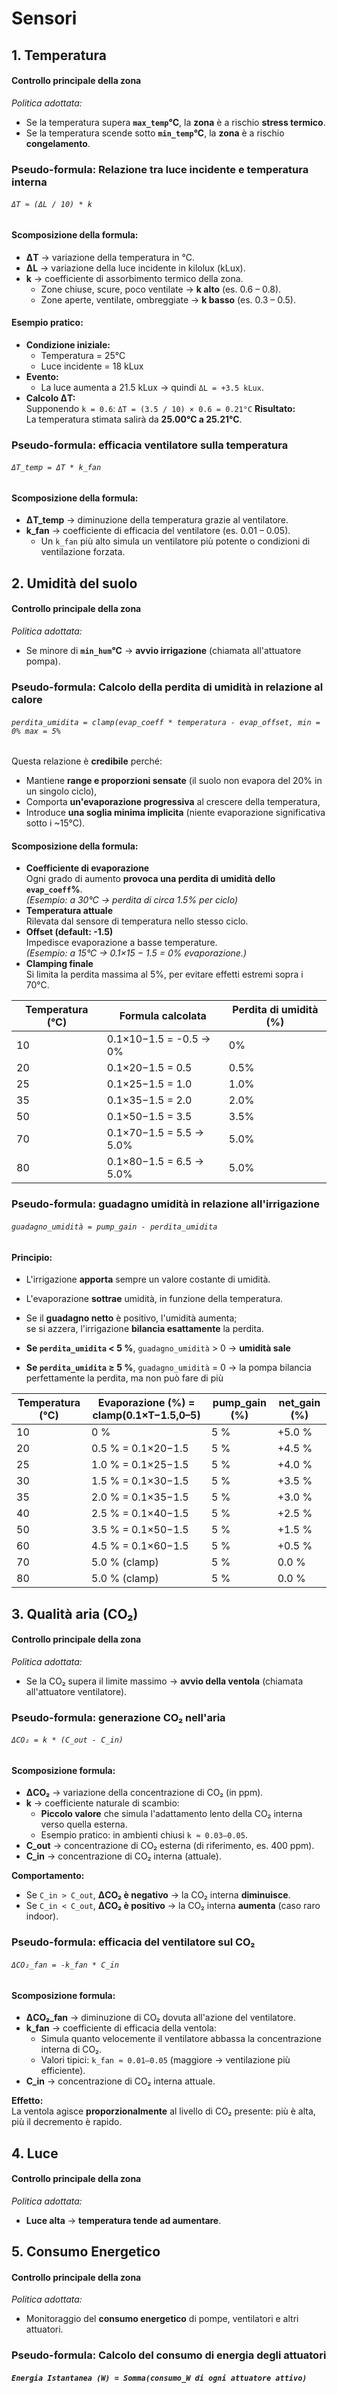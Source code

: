 # Sensori

## 1. Temperatura

#### Controllo principale della zona
_Politica adottata:_
- Se la temperatura supera **`max_temp`°C**, la **zona** è a rischio **stress termico**.
- Se la temperatura scende sotto **`min_temp`°C**, la **zona** è a rischio **congelamento**.
### Pseudo-formula: Relazione tra luce incidente e temperatura interna
###### `ΔT ≈ (ΔL / 10) * k`

#### Scomposizione della formula:
- **ΔT** → variazione della temperatura in °C.
- **ΔL** → variazione della luce incidente in kilolux (kLux).
- **k** → coefficiente di assorbimento termico della zona.
    - Zone chiuse, scure, poco ventilate → **k alto** (es. 0.6 – 0.8).
    - Zone aperte, ventilate, ombreggiate → **k basso** (es. 0.3 – 0.5).
#### Esempio pratico:
- **Condizione iniziale:**
    - Temperatura = 25°C
    - Luce incidente = 18 kLux
- **Evento:**
    - La luce aumenta a 21.5 kLux → quindi `ΔL = +3.5 kLux`.
- **Calcolo ΔT:**  
    Supponendo `k = 0.6`:
`ΔT = (3.5 / 10) × 0.6 = 0.21°C`
**Risultato:**  
La temperatura stimata salirà da **25.00°C a 25.21°C**.
### Pseudo-formula: efficacia ventilatore sulla temperatura
###### `ΔT_temp = ΔT * k_fan`

#### Scomposizione della formula:
- **ΔT_temp** → diminuzione della temperatura grazie al ventilatore.
- **k_fan** → coefficiente di efficacia del ventilatore (es. 0.01 – 0.05).
    - Un `k_fan` più alto simula un ventilatore più potente o condizioni di ventilazione forzata.

## 2. Umidità del suolo 

#### Controllo principale della zona
_Politica adottata:_
- Se minore di **`min_hum`°C** -> **avvio irrigazione** (chiamata all'attuatore pompa).

### Pseudo-formula: Calcolo della perdita di umidità in relazione al calore 
###### `perdita_umidita = clamp(evap_coeff * temperatura - evap_offset, min = 0% max = 5%`

Questa relazione è **credibile** perché:
- Mantiene **range e proporzioni sensate** (il suolo non evapora del 20% in un singolo ciclo),
- Comporta **un'evaporazione progressiva** al crescere della temperatura,
- Introduce **una soglia minima implicita** (niente evaporazione significativa sotto i ~15°C).
#### Scomposizione della formula: 
- **Coefficiente di evaporazione**  
    Ogni grado di aumento **provoca una perdita di umidità dello `evap_coeff`%**.  
    _(Esempio: a 30°C → perdita di circa 1.5% per ciclo)_
- **Temperatura attuale**  
    Rilevata dal sensore di temperatura nello stesso ciclo.
- **Offset (default: -1.5)**  
    Impedisce evaporazione a basse temperature.  
    _(Esempio: a 15°C → 0.1×15 − 1.5 = 0% evaporazione.)_
- **Clamping finale**  
    Si limita la perdita massima al 5%, per evitare effetti estremi sopra i 70°C.

| Temperatura (°C) | Formula calcolata       | Perdita di umidità (%) |
| ---------------- | ----------------------- | ---------------------- |
| 10               | 0.1×10−1.5 = -0.5 → 0%  | 0%                     |
| 20               | 0.1×20−1.5 = 0.5        | 0.5%                   |
| 25               | 0.1×25−1.5 = 1.0        | 1.0%                   |
| 35               | 0.1×35−1.5 = 2.0        | 2.0%                   |
| 50               | 0.1×50−1.5 = 3.5        | 3.5%                   |
| 70               | 0.1×70−1.5 = 5.5 → 5.0% | 5.0%                   |
| 80               | 0.1×80−1.5 = 6.5 → 5.0% | 5.0%                   |
### Pseudo-formula: guadagno umidità in relazione all'irrigazione
###### `guadagno_umidità = pump_gain - perdita_umidita`

#### Principio:
- L'irrigazione **apporta** sempre un valore costante di umidità.
- L'evaporazione **sottrae** umidità, in funzione della temperatura.
- Se il **guadagno netto** è positivo, l'umidità aumenta;  
	se si azzera, l'irrigazione **bilancia esattamente** la perdita.

- **Se `perdita_umidita` < 5 %**, `guadagno_umidità` > 0 → **umidità sale**
- **Se `perdita_umidita` ≥ 5 %**,  `guadagno_umidità` = 0 → la pompa bilancia perfettamente la perdita, ma non può fare di più

| Temperatura (°C) | Evaporazione (%) = clamp(0.1×T−1.5,0–5) | pump_gain (%) | net_gain (%) |
| ---------------- | --------------------------------------- | ------------- | ------------ |
| 10               | 0 %                                     | 5 %           | +5.0 %       |
| 20               | 0.5 % = 0.1×20−1.5                      | 5 %           | +4.5 %       |
| 25               | 1.0 % = 0.1×25−1.5                      | 5 %           | +4.0 %       |
| 30               | 1.5 % = 0.1×30−1.5                      | 5 %           | +3.5 %       |
| 35               | 2.0 % = 0.1×35−1.5                      | 5 %           | +3.0 %       |
| 40               | 2.5 % = 0.1×40−1.5                      | 5 %           | +2.5 %       |
| 50               | 3.5 % = 0.1×50−1.5                      | 5 %           | +1.5 %       |
| 60               | 4.5 % = 0.1×60−1.5                      | 5 %           | +0.5 %       |
| 70               | 5.0 % (clamp)                           | 5 %           | 0.0 %        |
| 80               | 5.0 % (clamp)                           | 5 %           | 0.0 %        |

## 3. Qualità aria (CO₂)

#### Controllo principale della zona
_Politica adottata:_

- Se la CO₂ supera il limite massimo → **avvio della ventola** (chiamata all'attuatore ventilatore).

### Pseudo-formula: generazione CO₂ nell'aria
###### `ΔCO₂ = k * (C_out - C_in)`

#### Scomposizione formula: 
- **ΔCO₂** → variazione della concentrazione di CO₂ (in ppm).
- **k** → coefficiente naturale di scambio:
    - **Piccolo valore** che simula l'adattamento lento della CO₂ interna verso quella esterna.
    - Esempio pratico: in ambienti chiusi `k ≈ 0.03–0.05`.
- **C_out** → concentrazione di CO₂ esterna (di riferimento, es. 400 ppm).
- **C_in** → concentrazione di CO₂ interna (attuale).

**Comportamento:**
- Se `C_in > C_out`, **ΔCO₂ è negativo** → la CO₂ interna **diminuisce**.
- Se `C_in < C_out`, **ΔCO₂ è positivo** → la CO₂ interna **aumenta** (caso raro indoor).

### Pseudo-formula: efficacia del ventilatore sul CO₂
###### `ΔCO₂_fan = -k_fan * C_in`

#### Scomposizione formula: 
- **ΔCO₂_fan** → diminuzione di CO₂ dovuta all'azione del ventilatore.
- **k_fan** → coefficiente di efficacia della ventola:
    - Simula quanto velocemente il ventilatore abbassa la concentrazione interna di CO₂.
    - Valori tipici: `k_fan ≈ 0.01–0.05` (maggiore → ventilazione più efficiente).
- **C_in** → concentrazione di CO₂ interna attuale.

**Effetto:**  
La ventola agisce **proporzionalmente** al livello di CO₂ presente: più è alta, più il decremento è rapido.
## 4. Luce

#### Controllo principale della zona
_Politica adottata:_

- **Luce alta** → **temperatura tende ad aumentare**.

## 5. Consumo Energetico

#### Controllo principale della zona
_Politica adottata:_

- Monitoraggio del **consumo energetico** di pompe, ventilatori e altri attuatori.

### Pseudo-formula: Calcolo del consumo di energia degli attuatori

##### `Energia Istantanea (W) = Somma(consumo_W di ogni attuatore attivo)`

